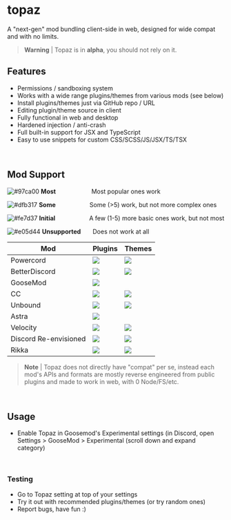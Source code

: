 # topaz
A "next-gen" mod bundling client-side in web, designed for wide compat and with no limits.

> **Warning** |
> Topaz is in **alpha**, you should not rely on it.

## Features
- Permissions / sandboxing system
- Works with a wide range plugins/themes from various mods (see below)
- Install plugins/themes just via GitHub repo / URL
- Editing plugin/theme source in client
- Fully functional in web and desktop
- Hardened injection / anti-crash
- Full built-in support for JSX and TypeScript
- Easy to use snippets for custom CSS/SCSS/JS/JSX/TS/TSX

<br>

## Mod Support
![#97ca00](https://via.placeholder.com/15/97ca00/97ca00.png) **Most**&nbsp;&nbsp;&nbsp;&nbsp;&nbsp;&nbsp;&nbsp;&nbsp;&nbsp;&nbsp;&nbsp;&nbsp;&nbsp;&nbsp;&nbsp;&nbsp;&nbsp;&nbsp;&nbsp;&nbsp; Most popular ones work

![#dfb317](https://via.placeholder.com/15/dfb317/dfb317.png) **Some**&nbsp;&nbsp;&nbsp;&nbsp;&nbsp;&nbsp;&nbsp;&nbsp;&nbsp;&nbsp;&nbsp;&nbsp;&nbsp;&nbsp;&nbsp;&nbsp;&nbsp;&nbsp;&nbsp; Some (>5) work, but not more complex ones

![#fe7d37](https://via.placeholder.com/15/fe7d37/fe7d37.png) **Initial**&nbsp;&nbsp;&nbsp;&nbsp;&nbsp;&nbsp;&nbsp;&nbsp;&nbsp;&nbsp;&nbsp;&nbsp;&nbsp;&nbsp;&nbsp;&nbsp;&nbsp;&nbsp;&nbsp; A few (1-5) more basic ones work, but not most

![#e05d44](https://via.placeholder.com/15/e05d44/e05d44.png) **Unsupported**&nbsp;&nbsp;&nbsp;&nbsp;&nbsp;&nbsp; Does not work at all


| Mod | Plugins | Themes |
| --- | ------- | ------ |
| Powercord | ![](https://img.shields.io/badge/some-yellow?style=for-the-badge) | ![](https://img.shields.io/badge/some-yellow?style=for-the-badge) |
| BetterDiscord | ![](https://img.shields.io/badge/some-yellow?style=for-the-badge) | ![](https://img.shields.io/badge/most-green?style=for-the-badge) |
| GooseMod | ![](https://img.shields.io/badge/most-green?style=for-the-badge) |  |
| CC | ![](https://img.shields.io/badge/initial-orange?style=for-the-badge) | ![](https://img.shields.io/badge/unsupported-red?style=for-the-badge) |
| Unbound | ![](https://img.shields.io/badge/initial-orange?style=for-the-badge) | ![](https://img.shields.io/badge/unsupported-red?style=for-the-badge) |
| Astra | ![](https://img.shields.io/badge/some-yellow?style=for-the-badge) |  |
| Velocity | ![](https://img.shields.io/badge/most-green?style=for-the-badge) | ![](https://img.shields.io/badge/most-green?style=for-the-badge) |
| Discord Re-envisioned | ![](https://img.shields.io/badge/most-green?style=for-the-badge) | ![](https://img.shields.io/badge/most-green?style=for-the-badge) |
| Rikka | ![](https://img.shields.io/badge/initial-orange?style=for-the-badge) | ![](https://img.shields.io/badge/unsupported-red?style=for-the-badge) |

> **Note** |
> Topaz does not directly have "compat" per se, instead each mod's APIs and formats are mostly reverse engineered from public plugins and made to work in web, with 0 Node/FS/etc.

<br>

## Usage
- Enable Topaz in Goosemod's Experimental settings (in Discord, open Settings > GooseMod > Experimental (scroll down and expand category)

<br>

### Testing

- Go to Topaz setting at top of your settings
- Try it out with recommended plugins/themes (or try random ones)
- Report bugs, have fun :)